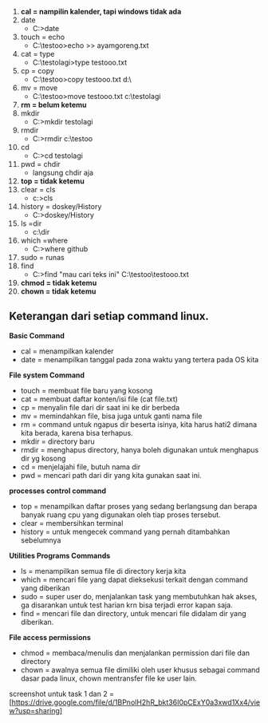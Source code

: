 1. **cal = nampilin kalender, tapi windows tidak ada**
2. date
    * C:\>date
3. touch = echo
    * C:\testoo>echo >> ayamgoreng.txt
4. cat = type
    * C:\testolagi>type testooo.txt
5. cp = copy
    * C:\testoo>copy testooo.txt d:\
6. mv = move 
    * C:\testoo>move testooo.txt c:\testolagi
7. **rm = belum ketemu**
8. mkdir
    * C:\>mkdir testolagi
9. rmdir
    * C:\>rmdir c:\testoo
10. cd 
    * C:\>cd testolagi
11. pwd = chdir
    * langsung chdir aja
12. **top = tidak ketemu**
13. clear = cls
    * c:\>cls
14. history = doskey/History
    * C:\>doskey/History
15. ls =dir
    * c:\dir
16. which =where
    * C:\>where github
17. sudo = runas
18. find
    * C:\>find "mau cari teks ini" C:\testoo\testooo.txt
19. **chmod = tidak ketemu**
20. **chown = tidak ketemu**

## Keterangan dari setiap command linux.

**Basic Command**
- cal = menampilkan kalender
- date = menampilkan tanggal pada zona waktu yang tertera pada OS kita

**File system Command**
- touch = membuat file baru yang kosong
- cat   = membuat daftar konten/isi file (cat file.txt)
- cp    = menyalin file dari dir saat ini ke dir berbeda
- mv    = memindahkan file, bisa juga untuk ganti nama file
- rm    = command untuk ngapus dir beserta isinya, kita harus hati2 dimana kita berada, karena bisa terhapus.
- mkdir = directory baru
- rmdir = menghapus directory, hanya boleh digunakan untuk menghapus dir yg kosong
- cd    =  menjelajahi file, butuh nama dir
- pwd   = mencari path dari dir yang kita gunakan saat ini. 

**processes control command**
- top       = menampilkan daftar proses yang sedang berlangsung dan berapa banyak ruang cpu yang digunakan oleh tiap proses tersebut.
- clear     = membersihkan terminal
- history   = untuk mengecek command yang pernah ditambahkan sebelumnya

**Utilities Programs Commands**
- ls    = menampilkan semua file di directory kerja kita
- which = mencari file yang dapat dieksekusi terkait dengan command yang diberikan
- sudo  = super user do, menjalankan task yang membutuhkan hak akses, ga disarankan untuk test harian krn bisa terjadi error kapan saja.
- find  = mencari file dan directory, untuk mencari file didalam dir yang diberikan.

**File access permissions**
- chmod = membaca/menulis dan menjalankan permission dari file dan directory
- chown = awalnya semua file dimiliki oleh user khusus sebagai command dasar pada linux, chown mentransfer file ke user lain. 

screenshot untuk task 1 dan 2 = [https://drive.google.com/file/d/1BPnolH2hR_bkt36I0pCExY0a3xwd1Xx4/view?usp=sharing]